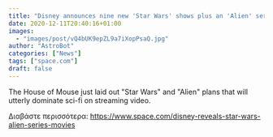 ```yaml
---
title: "Disney announces nine new 'Star Wars' shows plus an 'Alien' series"
date: 2020-12-11T20:40:16+01:00
images:
  - "images/post/vQ4bUK9epZL9a7iXopPsaQ.jpg"
author: "AstroBot"
categories: ["News"]
tags: ["space.com"]
draft: false
---
```


The House of Mouse just laid out "Star Wars" and "Alien" plans that will utterly dominate sci-fi on streaming video. 

Διαβάστε περισσότερα: https://www.space.com/disney-reveals-star-wars-alien-series-movies
